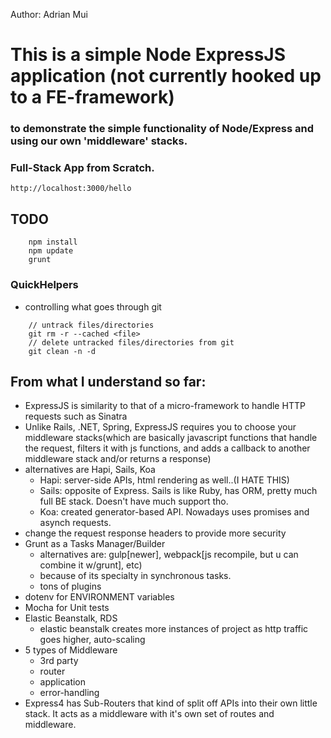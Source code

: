 Author: Adrian Mui
# This is a simple Node ExpressJS application (not currently hooked up to a FE-framework)
### to demonstrate the simple functionality of Node/Express and using our own 'middleware' stacks.
### Full-Stack App from Scratch. 

`http://localhost:3000/hello`

## TODO

```
    npm install
    npm update
    grunt
```

### QuickHelpers

* controlling what goes through git
```
    // untrack files/directories
    git rm -r --cached <file>
    // delete untracked files/directories from git
    git clean -n -d
```

## From what I understand so far:

* ExpressJS is similarity to that of a micro-framework to handle HTTP requests such as Sinatra
* Unlike Rails, .NET, Spring, ExpressJS requires you to choose your middleware stacks(which are basically javascript functions that handle the request, filters it with js functions, and adds a callback to another middleware stack and/or returns a response)
* alternatives are Hapi, Sails, Koa
    - Hapi: server-side APIs, html rendering as well..(I HATE THIS)
    - Sails: opposite of Express. Sails is like Ruby, has ORM, pretty much full BE stack. Doesn't have much support tho.
    - Koa: created generator-based API. Nowadays uses promises and asynch requests.
* change the request response headers to provide more security
* Grunt as a Tasks Manager/Builder
    - alternatives are: gulp[newer], webpack[js recompile, but u can combine it w/grunt], etc)
    - because of its specialty in synchronous tasks.
    - tons of plugins
* dotenv for ENVIRONMENT variables
* Mocha for Unit tests
* Elastic Beanstalk, RDS
    - elastic beanstalk creates more instances of project as http traffic goes higher, auto-scaling
* 5 types of Middleware
    - 3rd party
    - router
    - application
    - error-handling
* Express4 has Sub-Routers that kind of split off APIs into their own little stack. It acts as a middleware with it's own set of routes and middleware.


